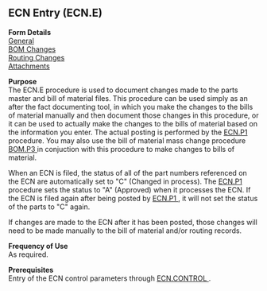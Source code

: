 ##  ECN Entry (ECN.E)

<PageHeader />

**Form Details**  
[ General ](ECN-E-1/README.md)   
[ BOM Changes ](ECN-E-2/README.md)   
[ Routing Changes ](ECN-E-3/README.md)   
[ Attachments ](ECN-E-4/README.md)   

**Purpose**  
The ECN.E procedure is used to document changes made to the parts master and bill of material files. This procedure can be used simply as an after the fact documenting tool, in which you make the changes to the bills of material manually and then document those changes in this procedure, or it can be used to actually make the changes to the bills of material based on the information you enter. The actual posting is performed by the [ ECN.P1 ](../../../../../../../../../../../../rover/AP-OVERVIEW/AP-ENTRY/AP-E/AP-E-1/MSHIP-E/MSHIP-E-2/Parts-E/ECN-P1) procedure. You may also use the bill of material mass change procedure [ BOM.P3 ](BOM-P3/README.md) in conjuction with this procedure to make changes to bills of material.   
  
When an ECN is filed, the status of all of the part numbers referenced on the ECN are automatically set to "C" (Changed in process). The [ ECN.P1 ](../../../../../../../../../../../../rover/AP-OVERVIEW/AP-ENTRY/AP-E/AP-E-1/MSHIP-E/MSHIP-E-2/Parts-E/ECN-P1) procedure sets the status to "A" (Approved) when it processes the ECN. If the ECN is filed again after being posted by [ ECN.P1 ](../../../../../../../../../../../../rover/AP-OVERVIEW/AP-ENTRY/AP-E/AP-E-1/MSHIP-E/MSHIP-E-2/Parts-E/ECN-P1) , it will not set the status of the parts to "C" again.   
  
If changes are made to the ECN after it has been posted, those changes will
need to be made manually to the bill of material and/or routing records.

**Frequency of Use**  
As required.

**Prerequisites**  
Entry of the ECN control parameters through [ ECN.CONTROL ](ECN-CONTROL/README.md) . 

<badge text= "Version 8.10.57" vertical="middle" />

<PageFooter />